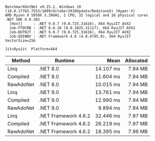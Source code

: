 ```

BenchmarkDotNet v0.15.2, Windows 10 (10.0.17763.7553/1809/October2018Update/Redstone5) (Hyper-V)
AMD Ryzen 9 5950X 3.39GHz, 2 CPU, 32 logical and 16 physical cores
.NET SDK 9.0.302
  [Host]     : .NET 9.0.7 (9.0.725.31616), X64 RyuJIT AVX2
  Job-FTOCRB : .NET 8.0.18 (8.0.1825.31117), X64 RyuJIT AVX2
  Job-DHTNJT : .NET 9.0.7 (9.0.725.31616), X64 RyuJIT AVX2
  Job-QIENBV : .NET Framework 4.8 (4.8.4795.0), X64 RyuJIT VectorSize=256

Jit=RyuJit  Platform=X64  

```
| Method    | Runtime              | Mean      | Allocated |
|---------- |--------------------- |----------:|----------:|
| Linq      | .NET 8.0             | 14.107 ms |   7.94 MB |
| Compiled  | .NET 8.0             | 11.604 ms |   7.94 MB |
| RawAdoNet | .NET 8.0             | 10.015 ms |   7.94 MB |
| Linq      | .NET 9.0             | 13.761 ms |   7.94 MB |
| Compiled  | .NET 9.0             | 12.990 ms |   7.94 MB |
| RawAdoNet | .NET 9.0             |  9.894 ms |   7.94 MB |
| Linq      | .NET Framework 4.6.2 | 32.446 ms |   7.97 MB |
| Compiled  | .NET Framework 4.6.2 | 26.219 ms |   7.97 MB |
| RawAdoNet | .NET Framework 4.6.2 | 18.395 ms |   7.96 MB |

